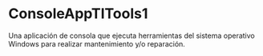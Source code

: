 # ConsoleAppTITools1

Una aplicación de consola que ejecuta herramientas del sistema operativo Windows para realizar mantenimiento y/o reparación.
